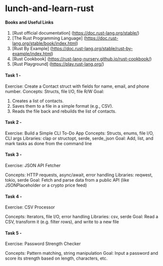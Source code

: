 # lunch-and-learn-rust

#### Books and Useful Links
1. [Rust official documentation] (https://doc.rust-lang.org/stable/)
2. [The Rust Programming Language] (https://doc.rust-lang.org/stable/book/index.html)
3. [Rust By Example] (https://doc.rust-lang.org/stable/rust-by-example/index.html)
4. [Rust Cookbook] (https://rust-lang-nursery.github.io/rust-cookbook/)
4. [Rust Playground] (https://play.rust-lang.org/)

#### Task 1 - 

Exercise: Create a Contact struct with fields for name, email, and phone number.
Concepts: Structs, file I/O, file R/W
Goal:
1. Creates a list of contacts.
2. Saves them to a file in a simple format (e.g., CSV).
3. Reads the file back and rebuilds the list of contacts.

#### Task 2 - 

Exercise: Build a Simple CLI To-Do App
Concepts: Structs, enums, file I/O, CLI args
Libraries: clap or structopt, serde, serde_json
Goal: Add, list, and mark tasks as done from the command line

#### Task 3 - 
Exercise: JSON API Fetcher

Concepts: HTTP requests, async/await, error handling
Libraries: reqwest, tokio, serde
Goal: Fetch and parse data from a public API (like JSONPlaceholder or a crypto price feed)

#### Task 4 - 

Exercise: CSV Processor

Concepts: Iterators, file I/O, error handling
Libraries: csv, serde
Goal: Read a CSV, transform it (e.g. filter rows), and write to a new file

#### Task 5 -

Exercise: Password Strength Checker

Concepts: Pattern matching, string manipulation
Goal: Input a password and score its strength based on length, characters, etc.

